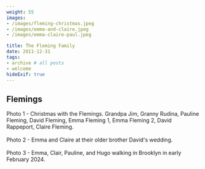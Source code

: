 ```yaml
---
weight: 55
images:
- /images/fleming-christmas.jpeg
- /images/emma-and-claire.jpeg
- /images/emma-claire-paul.jpeg

title: The Fleming Family
date: 2011-12-31
tags:
- archive # all posts
- welcome
hideExif: true
---
```


## Flemings

Photo 1 - Christmas with the Flemings. Grandpa Jim, Granny Rudina, Pauline Fleming, David Fleming, Emma Fleming 1, Emma Fleming 2, David Rappeport, Claire Fleming. 
<br><br>
Photo 2 - Emma and Claire at their older brother David's wedding.
<br><br>
Photo 3 - Emma, Clair, Pauline, and Hugo walking in Brooklyn in early February 2024.
<br><br>

